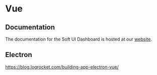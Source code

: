 # Vue

## Documentation

The documentation for the Soft UI Dashboard is hosted at our [website](https://www.creative-tim.com/learning-lab/vue/overview/soft-ui-dashboard/?ref=readme-vsud).


## Electron
https://blog.logrocket.com/building-app-electron-vue/
